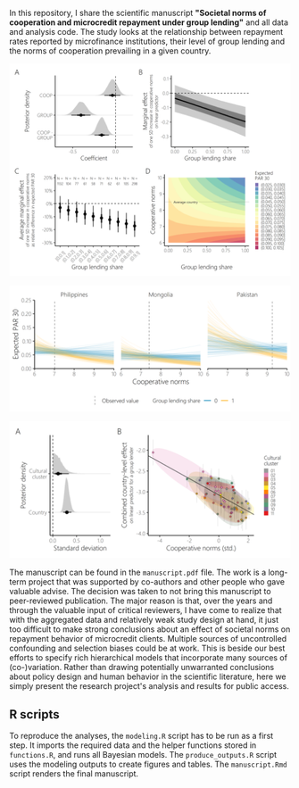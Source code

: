 In this repository, I share the scientific manuscript **"Societal norms of cooperation and microcredit repayment under group lending"** and all data and analysis code. 
The study looks at the relationship between repayment rates reported by microfinance institutions, their level of group lending and the norms of cooperation prevailing in a given country. 

<p align="center">
<img src="https://github.com/stefgehrig/mficoop/blob/main/outputs/fig_params_main.png" width="600">
</p>


<p align="center">
<img src="https://github.com/stefgehrig/mficoop/blob/main/outputs/fig_predcoop_main.png" width="600">
</p>

<p align="center">
<img src="https://github.com/stefgehrig/mficoop/blob/main/outputs/fig_varcomp_main.png" width="600">
</p>

The manuscript can be found in the `manuscript.pdf` file. The work is a long-term project that was supported by co-authors and other people who gave valuable advise. 
The decision was taken to not bring this manuscript to peer-reviewed publication. The major reason is that, over the years and through the valuable input of critical reviewers, 
I have come to realize that with the aggregated data and relatively weak study design at hand, 
it just too difficult to make strong conclusions about an effect of societal norms on repayment behavior of microcredit clients. Multiple sources of uncontrolled confounding
and selection biases could be at work. This is beside our best efforts to specify rich hierarchical models that incorporate many sources of (co-)variation. 
Rather than drawing potentially unwarranted conclusions about policy design and human behavior in the
scientific literature, here we simply present the research project's analysis and results for public access. 

## R scripts

To reproduce the analyses, the `modeling.R` script has to be run as a first step. It imports the required data and the helper functions stored in `functions.R`, and runs all Bayesian models. 
The `produce_outputs.R` script uses the modeling outputs to create figures and tables. The `manuscript.Rmd` script renders the final manuscript.
